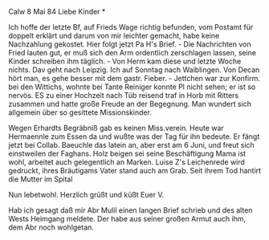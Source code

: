  Calw 8 Mai 84
Liebe Kinder <Marie>*

Ich hoffe der letzte Bf, auf Frieds Wage richtig befunden, vom Postamt für doppelt erklärt und darum von mir leichter gemacht, habe keine Nachzahlung gekostet. Hier folgt jetzt Pa H's Brief. - Die Nachrichten von Fried lauten gut, er muß sich den Arm ordentlich zerschlagen lassen, seine Kinder schreiben ihm täglich. - Von Herm kam diese und letzte Woche nichts. Dav geht nach Leipzig. Ich auf Sonntag nach Waiblingen. Von Decan hört man, es gehe besser mit dem gastr. Fieber. - Jettchen war zur Konfirm. bei den Wittichs, wohnte bei Tante Reiniger konnte Pl nicht sehen; er ist so nervös. 
ES zu einer Hochzeit nach Tüb reisend traf in Horb mit Ritters zusammen und hatte große Freude an der Begegnung. Man wundert sich allgemein über so gesittete Missionskinder.

Wegen Erhardts Begräbniß gab es keinen Miss.verein. Heute war Hermaennle zum Essen da und wußte was der Tag für ihn bedeute. Er fängt jetzt bei Collab. Baeuchle das latein an, aber erst am 6 Juni, und freut sich einstweilen der Faghans. Holz beigen sei seine Beschäftigung Mama ist wohl, arbeitet auch gelegentlich an Marken. Luise Z's Leichenrede wird gedruckt, ihres Bräutigams Vater stand auch am Grab. Seit ihrem Tod hantirt die Mutter im Spital

Nun lebetwohl. Herzlich grüßt und küßt
 Euer V.

Hab ich gesagt daß mir Abr Mulil einen langen Brief schrieb und des alten Wests Heimgang meldete. Der habe aus seiner großen Armut auch ihm, dem Abr noch wohlgetan.
